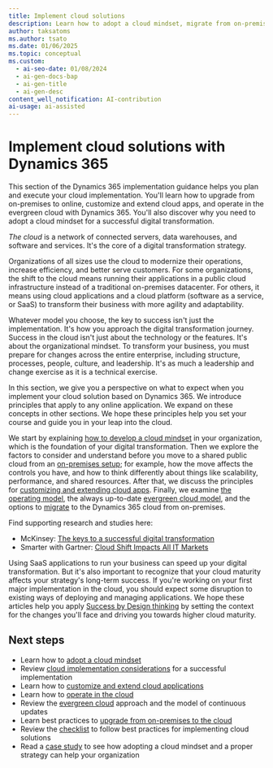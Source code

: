 ```yaml
---
title: Implement cloud solutions
description: Learn how to adopt a cloud mindset, migrate from on-premises to online deployments, customize and extend cloud apps, and operate in the evergreen cloud with Dynamics 365.
author: taksatoms
ms.author: tsato
ms.date: 01/06/2025
ms.topic: conceptual
ms.custom:
  - ai-seo-date: 01/08/2024
  - ai-gen-docs-bap
  - ai-gen-title
  - ai-gen-desc
content_well_notification: AI-contribution
ai-usage: ai-assisted
---
```


# Implement cloud solutions with Dynamics 365

This section of the Dynamics 365 implementation guidance helps you plan and execute your cloud implementation. You'll learn how to upgrade from on-premises to online, customize and extend cloud apps, and operate in the evergreen cloud with Dynamics 365. You'll also discover why you need to adopt a cloud mindset for a successful digital transformation.

*The cloud* is a network of connected servers, data warehouses, and software and services. It's the core of a digital transformation strategy.

Organizations of all sizes use the cloud to modernize their operations, increase efficiency, and better serve customers. For some organizations, the shift to the cloud means running their applications in a public cloud infrastructure instead of a traditional on-premises datacenter. For others, it means using cloud applications and a cloud platform (software as a service, or SaaS) to transform their business with more agility and adaptability.

Whatever model you choose, the key to success isn't just the implementation. It's how you approach the digital transformation journey. Success in the cloud isn't just about the technology or the features. It's about the organizational mindset. To transform your business, you must prepare for changes across the entire enterprise, including structure, processes, people, culture, and leadership. It's as much a leadership and change exercise as it is a technical exercise.

In this section, we give you a perspective on what to expect when you implement your cloud solution based on Dynamics 365. We introduce principles that apply to any online application. We expand on these concepts in other sections. We hope these principles help you set your course and guide you in your leap into the cloud.

We start by explaining [how to develop a cloud mindset](implementing-cloud-solutions-adopt-cloud-mindset.md) in your organization, which is the foundation of your digital transformation. Then we explore the factors to consider and understand before you move to a shared public cloud from an [on-premises setup](implementing-cloud-solutions-upgrade-from-onpremises-to-cloud.md); for example, how the move affects the controls you have, and how to think differently about things like scalability, performance, and shared resources. After that, we discuss the principles for [customizing and extending cloud apps](implementing-cloud-solutions-customize-extend-cloud-applications.md). Finally, we examine [the operating model](implementing-cloud-solutions-operate-in-cloud.md), the always up-to-date [evergreen cloud model](implementing-cloud-solutions-evergreen-cloud.md), and the options to [migrate](implementing-cloud-solutions-upgrade-from-onpremises-to-cloud.md) to the Dynamics 365 cloud from on-premises.

Find supporting research and studies here:

- McKinsey: [The keys to a successful digital transformation](https://www.mckinsey.com/business-functions/organization/our-insights/unlocking-success-in-digital-transformations)
- Smarter with Gartner: [Cloud Shift Impacts All IT Markets](https://www.gartner.com/smarterwithgartner/cloud-shift-impacts-all-it-markets/)

Using SaaS applications to run your business can speed up your digital transformation. But it's also important to recognize that your cloud maturity affects your strategy's long-term success. If you're working on your first major implementation in the cloud, you should expect some disruption to existing ways of deploying and managing applications. We hope these articles help you apply [Success by Design thinking](success-by-design.md) by setting the context for the changes you'll face and driving you towards higher cloud maturity.

## Next steps

- Learn how to [adopt a cloud mindset](implementing-cloud-solutions-adopt-cloud-mindset.md)  
- Review [cloud implementation considerations](implementing-cloud-solutions-cloud-implementation.md) for a successful implementation  
- Learn how to [customize and extend cloud applications](implementing-cloud-solutions-customize-extend-cloud-applications.md)
- Learn how to [operate in the cloud](implementing-cloud-solutions-operate-in-cloud.md)  
- Review the [evergreen cloud](implementing-cloud-solutions-evergreen-cloud.md) approach and the model of continuous updates
- Learn best practices to [upgrade from on-premises to the cloud](implementing-cloud-solutions-upgrade-from-onpremises-to-cloud.md)  
- Review the [checklist](implementing-cloud-solutions-checklist.md) to follow best practices for implementing cloud solutions  
- Read a [case study](implementing-cloud-solutions-case-study.md) to see how adopting a cloud mindset and a proper strategy can help your organization

